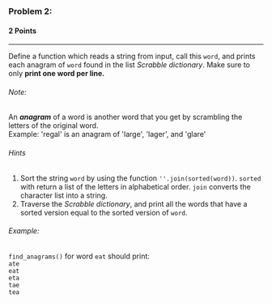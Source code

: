 ### Problem 2:
#### 2 Points

---
Define a function which reads a string from input, call this <code>word</code>, and prints each anagram of <code>word</code> found in the list *Scrabble dictionary*. Make sure to only **print one word per line.**
###### Note:
An ***anagram*** of a word is another word that you get by scrambling the letters of the original word.<br>
Example: 'regal' is an anagram of 'large', 'lager', and 'glare'

###### Hints
1.  Sort the string <code>word</code> by using the function <code>''.join(sorted(word))</code>. <code>sorted</code> with return a list of the letters in alphabetical order. <code>join</code> converts the character list into a string.
2.  Traverse the *Scrabble dictionary*, and print all the words that have a sorted version equal to the sorted version of <code>word</code>.


###### Example:
<code>find_anagrams()</code> for word <code>eat</code> should print:<br><code>ate</code><br><code>eat</code><br><code>eta</code><br><code>tae</code><br><code>tea</code>
